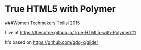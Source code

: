 True HTML5 with Polymer
======

###Women Techmakers Tbilisi 2015

Live at https://thecotne.github.io/True-HTML5-with-Polymer/#1


It's based on https://github.com/gdg-x/glider
